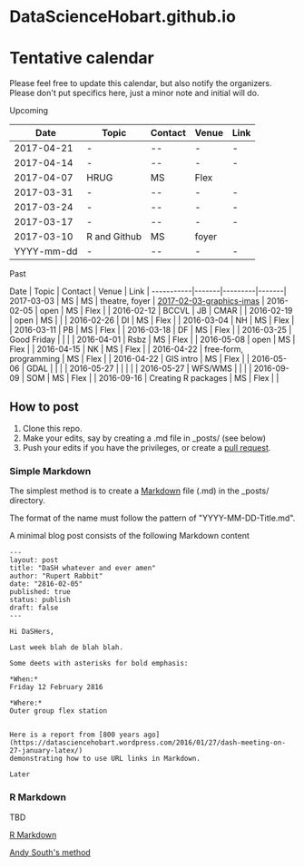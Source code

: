 # DataScienceHobart.github.io

# Tentative calendar 

Please feel free to update this calendar, but also notify the organizers. Please don't put specifics here, just a minor note and initial will do. 

<!-- writeLines(sprintf("%s |  -  |    |    | ", seq(as.Date("2016-04-15"), length = 10, by = "1 week"))) -->

Upcoming


Date       | Topic | Contact | Venue | Link |
-----------|-------|---------|-------|------|
2017-04-21 | -  | --   |   - |   -    |
2017-04-14 | -  | --   |   - |   -    |
2017-04-07 |  HRUG   | MS      | Flex  |  |
2017-03-31 | -  | --   |   - |   -    |
2017-03-24 | -  | --   |   - |   -    |
2017-03-17 | -  | --   |   - |   -    |
2017-03-10 |   R and Github    | MS   | foyer  |  |
YYYY-mm-dd | -  | --   |   - |   -    |






Past 


Date       | Topic | Contact | Venue | Link \|
-----------|-------|---------|-------|
2017-03-03 |  MS   | MS      | theatre, foyer  | [2017-02-03-graphics-imas](https://github.com/DataScienceHobart/2017-02-03-graphics-imas/blob/master/README.md) |
2016-02-05 | open  | MS      | Flex  |  |
2016-02-12 | BCCVL | JB      | CMAR  |  |
2016-02-19 | open  | MS      |       |  |
2016-02-26 |  DI   | MS      | Flex  |  |
2016-03-04 |  NH   | MS      | Flex  |  |
2016-03-11 |  PB   | MS      | Flex  |  |
2016-03-18 |  DF   | MS      | Flex  |  |
2016-03-25 |  Good Friday |  |  |  |
2016-04-01 |  Rsbz | MS      | Flex  |  |
2016-05-08 | open  | MS      | Flex  |  |
2016-04-15 | NK    | MS      | Flex |  |
2016-04-22 | free-form, programming  | MS    | Flex    |   |
2016-04-22 |  GIS intro  | MS   | Flex    |   |
2016-05-06 |  GDAL |    |    |   |
2016-05-27 |    |    |    |   |
2016-05-27 |  WFS/WMS  |    |    |   |
2016-09-09 | SOM | MS | Flex |  |
2016-09-16 | Creating R packages | MS | Flex |  |



 

## How to post

1. Clone this repo. 
2. Make your edits, say by creating a .md file in _posts/ (see below)
3. Push your edits if you have the privileges, or create a [pull request](https://help.github.com/articles/creating-a-pull-request/). 

### Simple Markdown 

The simplest method is to create a [Markdown](https://daringfireball.net/projects/markdown/) file (.md) in the _posts/ directory. 

The format of the name must follow the pattern of "YYYY-MM-DD-Title.md". 

A minimal blog post consists of the following Markdown content

```
---
layout: post
title: "DaSH whatever and ever amen"
author: "Rupert Rabbit"
date: "2816-02-05"
published: true
status: publish
draft: false
---
 
Hi DaSHers, 

Last week blah de blah blah. 

Some deets with asterisks for bold emphasis: 

*When:*
Friday 12 February 2816

*Where:*
Outer group flex station


Here is a report from [800 years ago](https://datasciencehobart.wordpress.com/2016/01/27/dash-meeting-on-27-january-latex/) 
demonstrating how to use URL links in Markdown.  

Later
```
### R Markdown 

TBD

[R Markdown](rmarkdown.rstudio.com/)

[Andy South's method](http://andysouth.github.io/blog-setup/)


